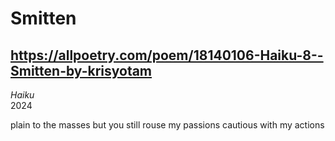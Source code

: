 # Smitten
## https://allpoetry.com/poem/18140106-Haiku-8--Smitten-by-krisyotam
_Haiku_  
2024

plain to the masses
but you still rouse my passions
cautious with my actions